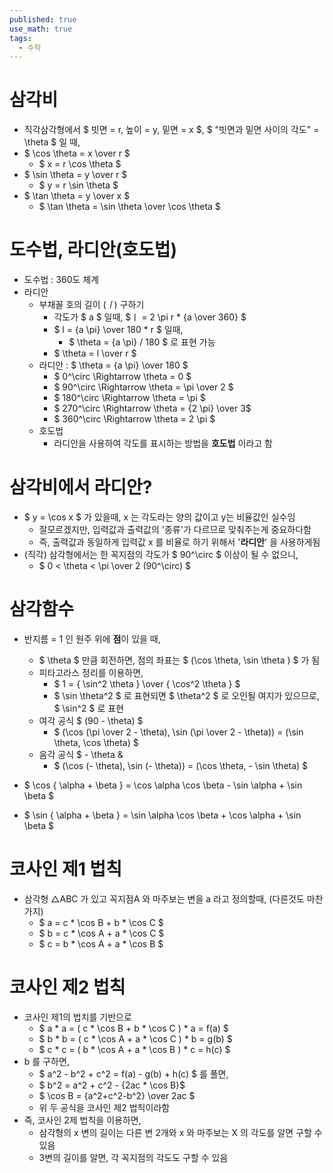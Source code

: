 ```yaml
---
published: true
use_math: true
tags:
  - 수학
---
```

# 삼각비
- 직각삼각형에서 $ 빗면 = r, 높이 = y, 밑면 = x $, $ "빗면과 밑면 사이의 각도" = \theta $  일 때,
- $ \cos \theta = x \over r $
  - $ x = r \cos \theta $
- $ \sin \theta = y \over r $
  - $ y = r \sin \theta $
- $ \tan \theta = y \over x $
  - $ \tan \theta = \sin \theta \over \cos \theta $
  
# 도수법, 라디안(호도법)
- 도수법 : 360도 체계
- 라디안
  - 부채꼴 호의 길이 ($ㅣ$) 구하기
    - 각도가 $ a $ 일때, $ㅣ = 2 \pi r * {a \over 360} $
    - $ l = {a \pi} \over 180 * r $ 일때, 
      - $ \theta = {a \pi} / 180 $ 로 표현 가능
    - $ \theta = l \over r $ 
  - 라디안 : $ \theta = {a \pi} \over 180 $
    - $ 0^\circ \Rightarrow \theta = 0 $
    - $ 90^\circ \Rightarrow \theta = \pi \over 2 $
    - $ 180^\circ \Rightarrow \theta = \pi $
    - $ 270^\circ \Rightarrow \theta = {2 \pi} \over 3$
    - $ 360^\circ \Rightarrow \theta = 2 \pi $
  - 호도법     
    - 라디안을 사용하여 각도를 표시하는 방법을 **호도법** 이라고 함
    
# 삼각비에서 라디안?
- $ y = \cos x $ 가 있을때, x 는 각도라는 양의 값이고 y는 비율값인 실수임
  - 잘모르겠지만, 입력값과 출력값의 '종류'가 다르므로 맞춰주는게 중요하다함
  - 즉, 출력값과 동일하게 입력값 x 를 비율로 하기 위해서 '**라디안**' 을 사용하게됨
- (직각) 삼각형에서는 한 꼭지점의 각도가 $ 90^\circ $ 이상이 될 수 없으니,
  - $ 0 < \theta < \pi \over 2 (90^\circ) $
    
# 삼각함수
- 반지름 = 1 인 원주 위에 **점**이 있을 때,
  - $ \theta $ 만큼 회전하면, 점의 좌표는 $ (\cos \theta, \sin \theta ) $ 가 됨
  - 피타고라스 정리를 이용하면,
    - $ 1 = { \sin^2 \theta } \over { \cos^2 \theta } $ 
    - $ \sin \theta^2 $ 로 표현되면 $ \theta^2 $ 로 오인될 여지가 있으므로, $ \sin^2 $ 로 표현
  - 여각 공식 $ (90 - \theta) $
    - $ (\cos (\pi \over 2 - \theta), \sin (\pi \over 2 - \theta)) = (\sin \theta, \cos \theta) $
  - 음각 공식 $ - \theta &
    - $ (\cos (- \theta), \sin (- \theta)) = (\cos \theta, - \sin \theta) $

- $ \cos { \alpha + \beta } = \cos \alpha \cos \beta - \sin \alpha + \sin \beta  $  
- $ \sin { \alpha + \beta } = \sin \alpha \cos \beta + \cos \alpha + \sin \beta  $




# 코사인 제1 법칙
- 삼각형 △ABC 가 있고 꼭지점A 와 마주보는 변을 a 라고 정의할때, (다른것도 마찬가지)
  - $ a = c * \cos B + b * \cos C $
  - $ b = c * \cos A + a * \cos C $
  - $ c = b * \cos A + a * \cos B $

# 코사인 제2 법칙
- 코사인 제1의 법치를 기반으로
  - $ a * a = ( c * \cos B + b * \cos C ) * a = f(a) $
  - $ b * b = ( c * \cos A + a * \cos C ) * b = g(b) $
  - $ c * c = ( b * \cos A + a * \cos B ) * c = h(c) $
- b 를 구하면,
  - $ a^2 - b^2 + c^2 = f(a) - g(b) + h(c) $ 를 풀면,
  - $ b^2 = a^2 + c^2 - {2ac * \cos B}$
  - $ \cos B = {a^2+c^2-b^2} \over 2ac $
  - 위 두 공식을 코사인 제2 법칙이라함
- 즉, 코사인 2제 법칙을 이용하면,
  - 삼각형의 x 변의 길이는 다른 변 2개와 x 와 마주보는 X 의 각도를 알면 구할 수 있음
  - 3변의 길이를 알면, 각 꼭지점의 각도도 구할 수 있음
